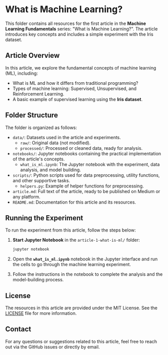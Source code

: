 
# What is Machine Learning?

This folder contains all resources for the first article in the **Machine Learning Fundamentals** series: "What is Machine Learning?". The article introduces key concepts and includes a simple experiment with the Iris dataset.

## Article Overview
In this article, we explore the fundamental concepts of machine learning (ML), including:
- What is ML and how it differs from traditional programming?
- Types of machine learning: Supervised, Unsupervised, and Reinforcement Learning.
- A basic example of supervised learning using the **Iris dataset**.

## Folder Structure
The folder is organized as follows:

- `data/`: Datasets used in the article and experiments.
    - `raw/`: Original data (not modified).
    - `processed/`: Processed or cleaned data, ready for analysis.
- `notebooks/`: Jupyter notebooks containing the practical implementation of the article's concepts.
    - `what_is_ml.ipynb`: The Jupyter notebook with the experiment, data analysis, and model building.
- `scripts/`: Python scripts used for data preprocessing, utility functions, and other supportive tasks.
    - `helpers.py`: Example of helper functions for preprocessing.
- `article.md`: Full text of the article, ready to be published on Medium or any platform.
- `README.md`: Documentation for this article and its resources.

## Running the Experiment

To run the experiment from this article, follow the steps below:

1. **Start Jupyter Notebook** in the `article-1-what-is-ml/` folder:
   ```bash
   jupyter notebook
   ```

2. Open the **`what_is_ml.ipynb`** notebook in the Jupyter interface and run the cells to go through the machine learning experiment.

3. Follow the instructions in the notebook to complete the analysis and the model-building process.

## License
The resources in this article are provided under the MIT License. See the [LICENSE](../../LICENSE) file for more information.

## Contact
For any questions or suggestions related to this article, feel free to reach out via the GitHub issues or directly by email.
